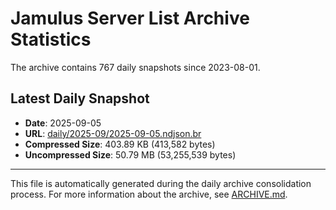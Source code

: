 # Jamulus Server List Archive Statistics

The archive contains 767 daily snapshots since 2023-08-01.

## Latest Daily Snapshot

- **Date**: 2025-09-05
- **URL**: [daily/2025-09/2025-09-05.ndjson.br](https://jamulus-archive.ap-south-1.linodeobjects.com/main/daily/2025-09/2025-09-05.ndjson.br)
- **Compressed Size**: 403.89 KB (413,582 bytes)
- **Uncompressed Size**: 50.79 MB (53,255,539 bytes)

---

This file is automatically generated during the daily archive consolidation process.
For more information about the archive, see [ARCHIVE.md](ARCHIVE.md).
